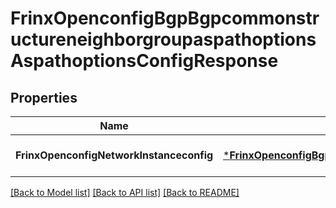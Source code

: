 # FrinxOpenconfigBgpBgpcommonstructureneighborgroupaspathoptionsAspathoptionsConfigResponse

## Properties
Name | Type | Description | Notes
------------ | ------------- | ------------- | -------------
**FrinxOpenconfigNetworkInstanceconfig** | [***FrinxOpenconfigBgpBgpcommonstructureneighborgroupaspathoptionsAspathoptionsConfig**](frinx.openconfig.bgp.bgpcommonstructureneighborgroupaspathoptions.aspathoptions.Config.md) |  | [optional] [default to null]

[[Back to Model list]](../README.md#documentation-for-models) [[Back to API list]](../README.md#documentation-for-api-endpoints) [[Back to README]](../README.md)


